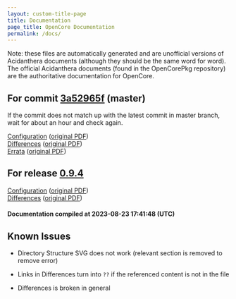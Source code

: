 ```yaml
---
layout: custom-title-page
title: Documentation
page_title: OpenCore Documentation
permalink: /docs/
---
```

Note: these files are automatically generated and are unofficial versions of Acidanthera documents (although they should be the same word for word). The official Acidanthera documents (found in the OpenCorePkg repository) are the authoritative documentation for OpenCore.

## For commit [3a52965f](https://github.com/acidanthera/OpenCorePkg/tree/3a52965fb5be4b0b2f0054bf6e8d7f80f9aa99fc) (master)

If the commit does not match up with the latest commit in master branch, wait for about an hour and check again.

[Configuration](latest/Configuration.html) ([original PDF](https://github.com/acidanthera/OpenCorePkg/blob/3a52965fb5be4b0b2f0054bf6e8d7f80f9aa99fc/Docs/Configuration.pdf))
<br>
[Differences](latest/Differences.html) ([original PDF](https://github.com/acidanthera/OpenCorePkg/blob/3a52965fb5be4b0b2f0054bf6e8d7f80f9aa99fc/Docs/Differences/Differences.pdf))
<br>
[Errata](latest/Errata.html) ([original PDF](https://github.com/acidanthera/OpenCorePkg/blob/3a52965fb5be4b0b2f0054bf6e8d7f80f9aa99fc/Docs/Errata/Errata.pdf))

## For release [0.9.4](https://github.com/acidanthera/OpenCorePkg/tree/0.9.4)

[Configuration](release/Configuration.html) ([original PDF](https://github.com/acidanthera/OpenCorePkg/blob/0.9.4/Docs/Configuration.pdf))
<br>
[Differences](release/Differences.html) ([original PDF](https://github.com/acidanthera/OpenCorePkg/blob/0.9.4/Docs/Differences/Differences.pdf))

#### Documentation compiled at 2023-08-23 17:41:48 (UTC)

## Known Issues

* Directory Structure SVG does not work (relevant section is removed to remove error)

* Links in Differences turn into `??` if the referenced content is not in the file

* Differences is broken in general
